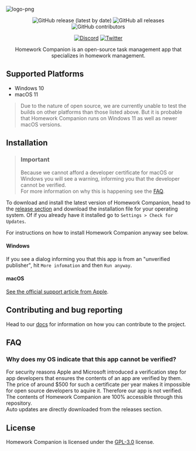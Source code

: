 ![logo-png](https://user-images.githubusercontent.com/58574351/192744872-d980a851-7b8e-4619-ac1b-ff80d64dfa39.png)
<div align="center">

  ![GitHub release (latest by date)](https://img.shields.io/github/v/release/examplewastaken-studios/homework-companion?display_name=tag&include_prereleases&sort=semver)
  ![GitHub all releases](https://img.shields.io/github/downloads/examplewastaken-studios/homework-companion/total)
  ![GitHub contributors](https://img.shields.io/github/contributors/examplewastaken-studios/homework-companion)

  [![Discord](https://img.shields.io/discord/747518483327090849.svg?label=&logo=discord&logoColor=ffffff&color=7389D8&labelColor=6A7EC2)](https://discord.gg/CBMqmTaUQ4)
  [![Twitter](https://img.shields.io/badge/-@ExampleWasTaken%20Studios-2283FE?label=&logo=twitter&logoColor=ffffff&color=262C73&labelColor=2283FE)](https://twitter.com/EWTStudios)

Homework Companion is an open-source task management app that specializes in homework management.

</div>

## Supported Platforms
- Windows 10
- macOS 11

> Due to the nature of open source, we are currently unable to test the builds on other platforms than those listed above. But it is probable that Homework Companion runs on Windows 11 as well as newer macOS versions.

## Installation
> ### Important
>Because we cannot afford a developer certificate for macOS or Windows you will see a warning, informing you that the developer cannot be verified.  
> For more information on why this is happening see the [FAQ](#faq).

To download and install the latest version of Homework Companion, head to the [release section](https://github.com/examplewastaken-studios/homework-companion/releases/latest) and download the installation file for your operating system. Of if you already have it installed go to `Settings > Check for Updates`.

For instructions on how to install Homework Companion anyway see below.  

#### Windows
If you see a dialog informing you that this app is from an "unverified publisher", hit `More infomation` and then `Run anyway`.

#### macOS
[See the official support article from Apple](https://support.apple.com/guide/mac-help/open-a-mac-app-from-an-unidentified-developer-mh40616/mac).

## Contributing and bug reporting
Head to our [docs](./docs/Contributing.md) for information on how you can contribute to the project.

## FAQ
### Why does my OS indicate that this app cannot be verified?
For security reasons Apple and Microsoft introduced a verification step for app developers that ensures the contents of an app are verified by them. The price of around $500 for such a certificate per year makes it impossible for open source developers to aquire it. Therefore our app is not verified.  
The contents of Homework Companion are 100% accessible through this repository.  
Auto updates are directly downloaded from the releases section.

## License
Homework Companion is licensed under the [GPL-3.0](./LICENSE) license.
